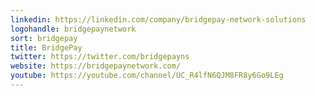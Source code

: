 ```yaml
---
linkedin: https://linkedin.com/company/bridgepay-network-solutions
logohandle: bridgepaynetwork
sort: bridgepay
title: BridgePay
twitter: https://twitter.com/bridgepayns
website: https://bridgepaynetwork.com/
youtube: https://youtube.com/channel/UC_R4lfN6QJM8FR8y6Go9LEg
---
```

